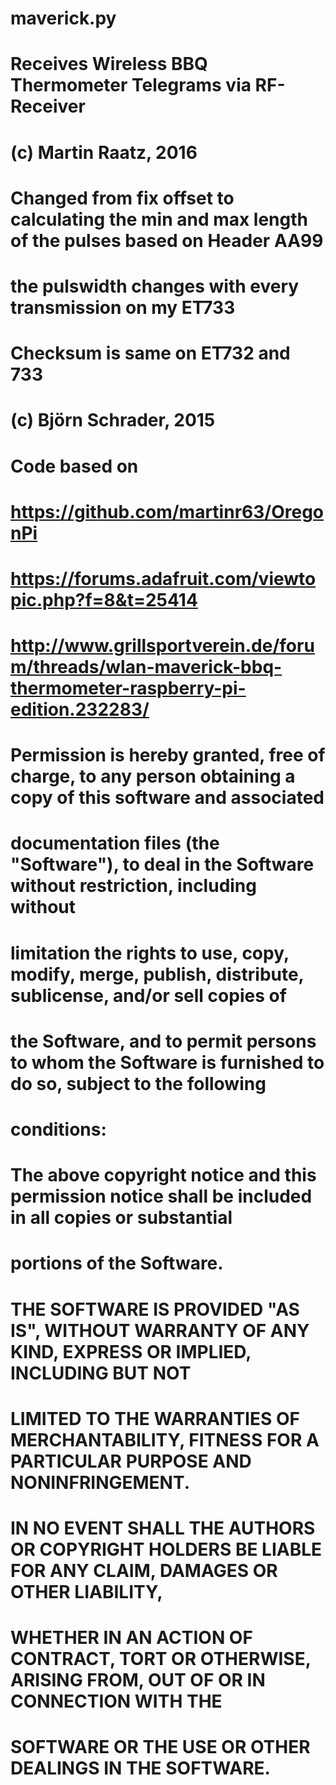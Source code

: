 # maverick.py
# Receives Wireless BBQ Thermometer Telegrams via RF-Receiver
#
# (c) Martin Raatz, 2016
# Changed from fix offset to calculating the min and max length of the pulses based on Header AA99
# the pulswidth changes with every transmission on my ET733
# Checksum is same on ET732 and 733
#
# (c) Björn Schrader, 2015
# Code based on
# https://github.com/martinr63/OregonPi
# https://forums.adafruit.com/viewtopic.php?f=8&t=25414
# http://www.grillsportverein.de/forum/threads/wlan-maverick-bbq-thermometer-raspberry-pi-edition.232283/
#
# Permission is hereby granted, free of charge, to any person obtaining a copy of this software and associated
# documentation files (the "Software"), to deal in the Software without restriction, including without
# limitation the rights to use, copy, modify, merge, publish, distribute, sublicense, and/or sell copies of
# the Software, and to permit persons to whom the Software is furnished to do so, subject to the following
# conditions:

# The above copyright notice and this permission notice shall be included in all copies or substantial
# portions of the Software.

# THE SOFTWARE IS PROVIDED "AS IS", WITHOUT WARRANTY OF ANY KIND, EXPRESS OR IMPLIED, INCLUDING BUT NOT
# LIMITED TO THE WARRANTIES OF MERCHANTABILITY, FITNESS FOR A PARTICULAR PURPOSE AND NONINFRINGEMENT.
# IN NO EVENT SHALL THE AUTHORS OR COPYRIGHT HOLDERS BE LIABLE FOR ANY CLAIM, DAMAGES OR OTHER LIABILITY,
# WHETHER IN AN ACTION OF CONTRACT, TORT OR OTHERWISE, ARISING FROM, OUT OF OR IN CONNECTION WITH THE
# SOFTWARE OR THE USE OR OTHER DEALINGS IN THE SOFTWARE.
